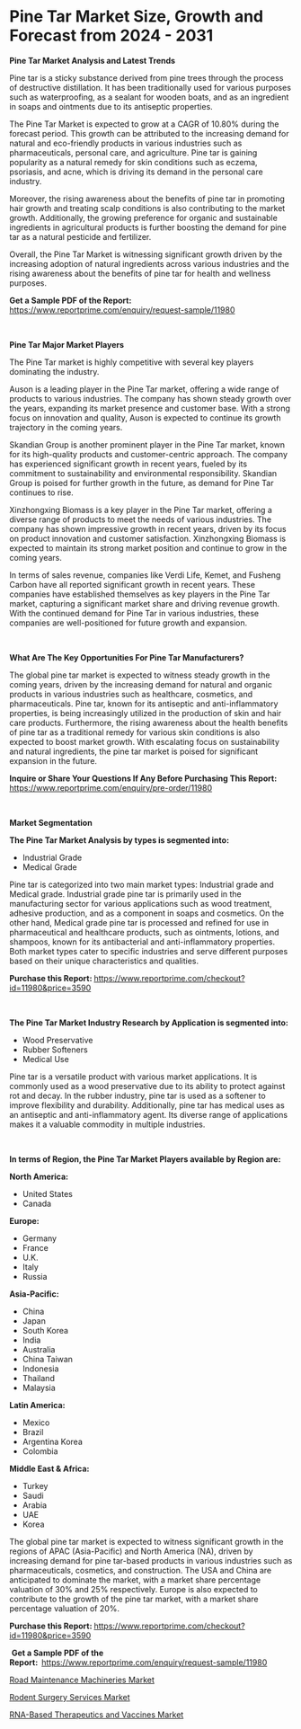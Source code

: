 <p><h1>Pine Tar Market Size, Growth and Forecast from 2024 - 2031</h1></p><p><strong>Pine Tar Market Analysis and Latest Trends</strong></p>
<p><p>Pine tar is a sticky substance derived from pine trees through the process of destructive distillation. It has been traditionally used for various purposes such as waterproofing, as a sealant for wooden boats, and as an ingredient in soaps and ointments due to its antiseptic properties.</p><p>The Pine Tar Market is expected to grow at a CAGR of 10.80% during the forecast period. This growth can be attributed to the increasing demand for natural and eco-friendly products in various industries such as pharmaceuticals, personal care, and agriculture. Pine tar is gaining popularity as a natural remedy for skin conditions such as eczema, psoriasis, and acne, which is driving its demand in the personal care industry.</p><p>Moreover, the rising awareness about the benefits of pine tar in promoting hair growth and treating scalp conditions is also contributing to the market growth. Additionally, the growing preference for organic and sustainable ingredients in agricultural products is further boosting the demand for pine tar as a natural pesticide and fertilizer.</p><p>Overall, the Pine Tar Market is witnessing significant growth driven by the increasing adoption of natural ingredients across various industries and the rising awareness about the benefits of pine tar for health and wellness purposes.</p></p>
<p><strong>Get a Sample PDF of the Report:&nbsp;</strong> <a href="https://www.reportprime.com/enquiry/request-sample/11980">https://www.reportprime.com/enquiry/request-sample/11980</a></p>
<p>&nbsp;</p>
<p><strong>Pine Tar Major Market Players</strong></p>
<p><p>The Pine Tar market is highly competitive with several key players dominating the industry. </p><p>Auson is a leading player in the Pine Tar market, offering a wide range of products to various industries. The company has shown steady growth over the years, expanding its market presence and customer base. With a strong focus on innovation and quality, Auson is expected to continue its growth trajectory in the coming years.</p><p>Skandian Group is another prominent player in the Pine Tar market, known for its high-quality products and customer-centric approach. The company has experienced significant growth in recent years, fueled by its commitment to sustainability and environmental responsibility. Skandian Group is poised for further growth in the future, as demand for Pine Tar continues to rise.</p><p>Xinzhongxing Biomass is a key player in the Pine Tar market, offering a diverse range of products to meet the needs of various industries. The company has shown impressive growth in recent years, driven by its focus on product innovation and customer satisfaction. Xinzhongxing Biomass is expected to maintain its strong market position and continue to grow in the coming years.</p><p>In terms of sales revenue, companies like Verdi Life, Kemet, and Fusheng Carbon have all reported significant growth in recent years. These companies have established themselves as key players in the Pine Tar market, capturing a significant market share and driving revenue growth. With the continued demand for Pine Tar in various industries, these companies are well-positioned for future growth and expansion.</p></p>
<p>&nbsp;</p>
<p><strong>What Are The Key Opportunities For Pine Tar Manufacturers?</strong></p>
<p><p>The global pine tar market is expected to witness steady growth in the coming years, driven by the increasing demand for natural and organic products in various industries such as healthcare, cosmetics, and pharmaceuticals. Pine tar, known for its antiseptic and anti-inflammatory properties, is being increasingly utilized in the production of skin and hair care products. Furthermore, the rising awareness about the health benefits of pine tar as a traditional remedy for various skin conditions is also expected to boost market growth. With escalating focus on sustainability and natural ingredients, the pine tar market is poised for significant expansion in the future.</p></p>
<p><strong>Inquire or Share Your Questions If Any Before Purchasing This Report:</strong> <a href="https://www.reportprime.com/enquiry/pre-order/11980">https://www.reportprime.com/enquiry/pre-order/11980</a></p>
<p>&nbsp;</p>
<p><strong>Market Segmentation</strong></p>
<p><strong>The Pine Tar Market Analysis by types is segmented into:</strong></p>
<p><ul><li>Industrial Grade</li><li>Medical Grade</li></ul></p>
<p><p>Pine tar is categorized into two main market types: Industrial grade and Medical grade. Industrial grade pine tar is primarily used in the manufacturing sector for various applications such as wood treatment, adhesive production, and as a component in soaps and cosmetics. On the other hand, Medical grade pine tar is processed and refined for use in pharmaceutical and healthcare products, such as ointments, lotions, and shampoos, known for its antibacterial and anti-inflammatory properties. Both market types cater to specific industries and serve different purposes based on their unique characteristics and qualities.</p></p>
<p><strong>Purchase this Report:&nbsp;</strong><a href="https://www.reportprime.com/checkout?id=11980&price=3590">https://www.reportprime.com/checkout?id=11980&price=3590</a></p>
<p>&nbsp;</p>
<p><strong>The Pine Tar Market Industry Research by Application is segmented into:</strong></p>
<p><ul><li>Wood Preservative</li><li>Rubber Softeners</li><li>Medical Use</li></ul></p>
<p><p>Pine tar is a versatile product with various market applications. It is commonly used as a wood preservative due to its ability to protect against rot and decay. In the rubber industry, pine tar is used as a softener to improve flexibility and durability. Additionally, pine tar has medical uses as an antiseptic and anti-inflammatory agent. Its diverse range of applications makes it a valuable commodity in multiple industries.</p></p>
<p>&nbsp;</p>
<p><strong>In terms of Region, the Pine Tar Market Players available by Region are:</strong></p>
<p>
    <p> <strong> North America: </strong>
        <ul>
            <li>United States</li>
            <li>Canada</li>
        </ul>
        </p> 
    <p> <strong> Europe: </strong>
        <ul>
            <li>Germany</li>
            <li>France</li>
            <li>U.K.</li>
            <li>Italy</li>
            <li>Russia</li>
        </ul>
        </p> 
    <p> <strong> Asia-Pacific: </strong>
        <ul>
            <li>China</li>
            <li>Japan</li>
            <li>South Korea</li>
            <li>India</li>
            <li>Australia</li>
            <li>China Taiwan</li>
            <li>Indonesia</li>
            <li>Thailand</li>
            <li>Malaysia</li>
        </ul>
        </p> 
    <p> <strong> Latin America: </strong>
        <ul>
            <li>Mexico</li>
            <li>Brazil</li>
            <li>Argentina Korea</li>
            <li>Colombia</li>
        </ul>
        </p> 
    <p> <strong> Middle East & Africa: </strong>
        <ul>
            <li>Turkey</li>
            <li>Saudi</li>
            <li>Arabia</li>
            <li>UAE</li>
            <li>Korea</li>
        </ul>
    </p>
    </p>
<p><p>The global pine tar market is expected to witness significant growth in the regions of APAC (Asia-Pacific) and North America (NA), driven by increasing demand for pine tar-based products in various industries such as pharmaceuticals, cosmetics, and construction. The USA and China are anticipated to dominate the market, with a market share percentage valuation of 30% and 25% respectively. Europe is also expected to contribute to the growth of the pine tar market, with a market share percentage valuation of 20%.</p></p>
<p><strong>Purchase this Report: </strong><a href="https://www.reportprime.com/checkout?id=11980&price=3590">https://www.reportprime.com/checkout?id=11980&price=3590</a></p>
<p>&nbsp;<strong>Get a Sample PDF of the Report:&nbsp;&nbsp;</strong><a href="https://www.reportprime.com/enquiry/request-sample/11980">https://www.reportprime.com/enquiry/request-sample/11980</a></p>
<p><strong></strong></p>
<p><p><a href="https://view.publitas.com/reportprime-1/road-maintenance-machineries-market-size-market-share-and-global-market-analysis-report-2023-2030/">Road Maintenance Machineries Market</a></p><p><a href="https://view.publitas.com/reportprime-1/rodent-surgery-services-market-research-report-forecasted-for-period-from-2023-2030-by-market-type-market-application-and-region/">Rodent Surgery Services Market</a></p><p><a href="https://view.publitas.com/reportprime-1/rna-based-therapeutics-and-vaccines-market-analysis-and-market-size-global-industry-overview-market-segmentation-and-forecast-2023-to-2030/">RNA-Based Therapeutics and Vaccines Market</a></p></p>